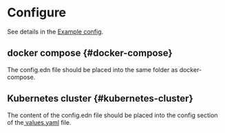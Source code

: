 # Configure

See details in the [Example config](https://github.com/Aidbox/devbox/blob/master/config/config.edn).

## docker compose {#docker-compose}

The config.edn file should be placed into the same folder as docker-compose.

## Kubernetes cluster {#kubernetes-cluster}

The content of the config.edn file should be placed into the config section of the[ values.yaml](https://github.com/Aidbox/devbox/blob/master/helm/devbox/values.yaml) file.



